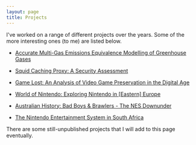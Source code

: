 ```yaml
---
layout: page
title: Projects
---
```


I've worked on a range of different projects over the years. Some of the more interesting ones (to me) are listed below.

- [Accurate Multi-Gas Emissions Equivalence Modelling of Greenhouse Gases](https://vrs.amsi.org.au/student-profile/joshua-rogers/)

- [Squid Caching Proxy: A Security Assessment]()

- [Game Lost: An Analysis of Video Game Preservation in the Digital Age](https://www.linkedin.com/pulse/game-lost-analysis-video-preservation-digital-age-joshua-rogers/)

- [World of Nintendo: Exploring Nintendo in [Eastern] Europe](https://www.youtube.com/watch?v=0-DisAPdKF8&feature=youtu.be)

- [Australian History: Bad Boys & Brawlers - The NES Downunder](https://www.youtube.com/watch?v=kh1drqSLzPM)

- [The Nintendo Entertainment System in South Africa](https://www.linkedin.com/pulse/video-games-around-world-south-africa-joshua-rogers/)

There are some still-unpublished projects that I will add to this page eventually.

